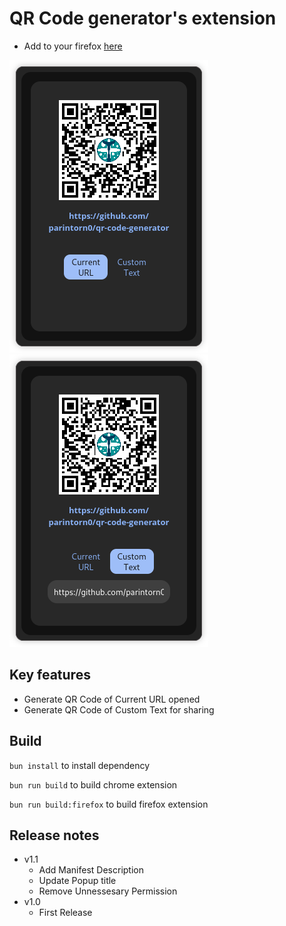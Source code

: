 # QR Code generator's extension

- Add to your firefox [here](https://addons.mozilla.org/en-US/firefox/addon/jjfdnjvd-qr-code-generator/)

![Screenshot 1](/resources/screenshot1.png)
![Screenshot 2](/resources/screenshot2.png)

## Key features
- Generate QR Code of Current URL opened
- Generate QR Code of Custom Text for sharing

## Build
`bun install` to install dependency

`bun run build` to build chrome extension

`bun run build:firefox` to build firefox extension

## Release notes
- v1.1
    - Add Manifest Description
    - Update Popup title
    - Remove Unnessesary Permission
- v1.0
    - First Release
